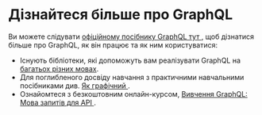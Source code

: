 # Дізнайтеся більше про GraphQL

Ви можете слідувати [офіційному посібнику GraphQL тут ](https://graphql.org/learn/), щоб дізнатися більше про GraphQL, як він працює та як ним користуватися:

- Існують бібліотеки, які допоможуть вам реалізувати GraphQL на [багатьох різних мовах](https://graphql.org/code/).
- Для поглибленого досвіду навчання з практичними навчальними посібниками див. [ Як графічний ](https://www.howtographql.com/).
- Ознайомтеся з безкоштовним онлайн-курсом, [ Вивчення GraphQL: Мова запитів для API ](https://www.edx.org/course/exploring-graphql-a-query-language-for-apis).
